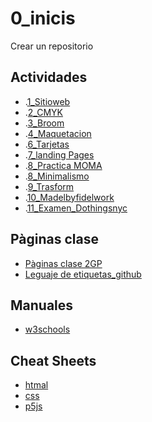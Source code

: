 # 0_inicis
Crear un repositorio

## Actividades
* .[1_Sitioweb](https://nicolasmarotos.github.io/1llocweb/)
* .[2_CMYK](https://nicolasmarotos.github.io/2_CMYK/)
* .[3_Broom](https://nicolasmarotos.github.io/3_Broom/)
* .[4_Maquetacion](https://nicolasmarotos.github.io/Maquetacion/)
* .[6_Tarjetas](https://nicolasmarotos.github.io/6_Targetas/)
* .[7_landing Pages](https://nicolasmarotos.github.io/7-startup-landing/)
* .[8_Practica MOMA](https://nicolasmarotos.github.io/Practica_MOMA/)
* .[8_Minimalismo](https://nicolasmarotos.github.io/8_Mini_Shop/)
* .[9_Trasform](https://nicolasmarotos.github.io/9_Trasform/)
* .[10_Madelbyfidelwork](https://nicolasmarotos.github.io/Madebyfidelwork/)
* .[11_Examen_Dothingsnyc](https://nicolasmarotos.github.io/Dothingsnyc/)



## Pàginas clase
* [Pàginas clase 2GP](https://arquesm.github.io/2GP/)
* [Leguaje de etiquetas_github](https://github.com/adam-p/markdown-here/wiki/Markdown-Cheatsheet)

## Manuales
* [w3schools](https://www.w3schools.com/)

## Cheat Sheets
* [htmal](https://websitesetup.org/HTML5-cheat-sheet.pdf)
* [css](https://websitesetup.org/wp-content/uploads/2016/10/wsu-css-cheat-sheet.pdf)
* [p5js](https://github.com/bmoren/p5js-cheat-sheet)
